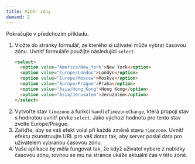 ```yaml
---
title: Výběr zóny
demand: 2
---
```


Pokračujte v předchozím příkladu.

1. Vložte do stránky formulář, ze kterého si uživatel může vybrat časovou zónu. Uvnitř formuláře použijte následující `select`.
   ```html
   <select>
     <option value="America/New_York">New York</option>
     <option value="Europe/London">Londýn</option>
     <option value="Europe/Moscow">Moskva</option>
     <option value="Europe/Prague">Praha</option>
     <option value="Asia/Hong_Kong">Hong Kong</option>
     <option value="Asia/Jerusalem">Jeruzalém</option>
   </select>
   ```
1. Vytvořte stav `timezone` a funkci `handleTimezoneChange`, která propojí stav s hodnotou uvnitř prvku `select`. Jako výchozí hodnotu pro tento stav zvolte Europe/Prague.
1. Zařiďte, aby se váš efekt volal při každé změně stavu `timezone`. Uvnitř efektu zkunstruujte URL pro váš dotaz tak, aby server poslal data pro uživatelem vybranou časovou zónu.
1. Vaše aplikace by měla fungovat tak, že když uživatel vybere z nabídky časovou zónu, rovnou se mu na stránce ukáže aktuální čas v této zóně.
